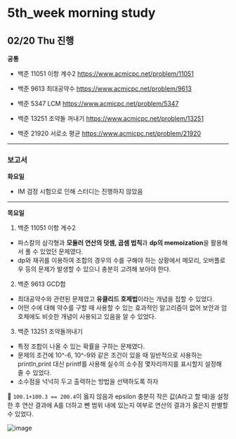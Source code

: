 # 5th_week morning study


## 02/20 Thu 진행


**공통**

- 백준 11051 이항 계수2  https://www.acmicpc.net/problem/11051

- 백준 9613 최대공약수  https://www.acmicpc.net/problem/9613

- 백준 5347 LCM  https://www.acmicpc.net/problem/5347

- 백준 13251 조약돌 꺼내기 https://www.acmicpc.net/problem/13251

- 백준 21920 서로소 평균 https://www.acmicpc.net/problem/21920


---

### 보고서

**화요일**

- IM 검정 시험으로 인해 스터디는 진행하지 않았음

---

**목요일**

1. 백준 11051 이항 계수2
  - 파스칼의 삼각형과 **모듈러 연산의 덧셈, 곱셈 법칙**과 **dp의 memoization**을 활용해서 풀 수 있었던 문제였다.
  - dp와 재귀를 이용하여 조합의 경우의 수를 구해야 하는 상황에서 메모리, 오버플로우 등의 문제가 발생할 수 있으니 충분히 고려해 보아야 한다. 

2. 백준 9613 GCD합
  - 최대공약수와 관련된 문제였고 **유클리드 호제법**이라는 개념을 접할 수 있었다.
  - 어떤 수에 대해 약수를 구할 때 사용할 수 있는 효과적인 알고리즘이 없어 보안과 암호체에도 비슷한 개념이 사용되고 있음을 알 수 있었다.

3. 백준 13251 조약돌꺼내기
  - 특정 조합이 나올 수 있는 확률을 구하는 문제였다.
  - 문제의 조건에 10^-6, 10^-9와 같은 조건이 있을 때 일반적으로 사용하는 println,print 대신 printf를 사용해 실수의 소수점 몇자리까지를 표시할지 설정해 줄 수 있었다.
  - 소수점을 넉넉히 두고 출력하는 방법을 선택하도록 하자

📌
`100.1+100.3 == 200.4`이 옳지 않음과 epsilon
충분히 작은 값(A라고 할 때)을 설정한 후 연산 결과에 A를 더하고 뺀 범위 내에 있는지 여부로 연산의 결과가 옳은지 판별할 수 있었다.

![image](https://github.com/user-attachments/assets/7182f7a4-279e-4176-986f-3ba63b104c9c)

